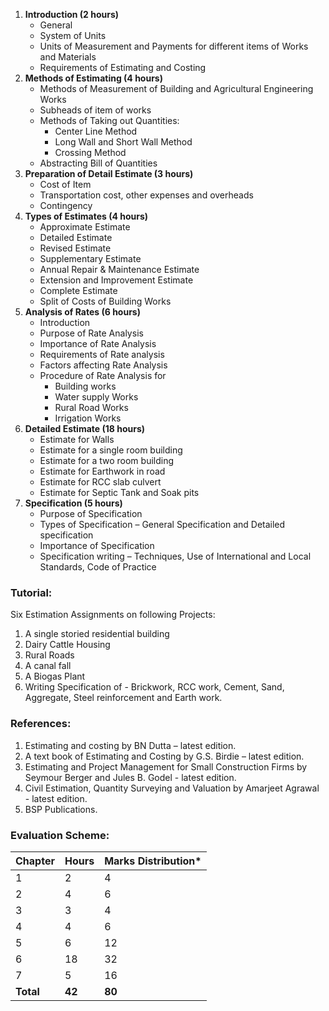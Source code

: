 1. **Introduction (2 hours)**
    * General
    * System of Units
    * Units of Measurement and Payments for different items of Works and Materials
    * Requirements of Estimating and Costing 
2. **Methods of Estimating (4 hours)**
    * Methods of Measurement of Building and Agricultural Engineering Works
    * Subheads of item of works
    * Methods of Taking out Quantities:
        * Center Line Method
        * Long Wall and Short Wall Method 
        * Crossing Method
    * Abstracting Bill of Quantities
3. **Preparation of Detail Estimate (3 hours)**
    * Cost of Item
    * Transportation cost, other expenses and overheads
    * Contingency
4. **Types of Estimates (4 hours)**
    * Approximate Estimate
    * Detailed Estimate
    * Revised Estimate
    * Supplementary Estimate
    * Annual Repair & Maintenance Estimate
    * Extension and Improvement Estimate
    * Complete Estimate
    * Split of Costs of Building Works
5. **Analysis of Rates (6 hours)**
    * Introduction
    * Purpose of Rate Analysis
    * Importance of Rate Analysis
    * Requirements of Rate analysis
    * Factors affecting Rate Analysis
    * Procedure of Rate Analysis for 
        * Building works
        * Water supply Works
        * Rural Road Works
        * Irrigation Works
6. **Detailed Estimate (18 hours)**
    * Estimate for Walls
    * Estimate for a single room building
    * Estimate for a two room building
    * Estimate for Earthwork in road
    * Estimate for RCC slab culvert
    * Estimate for Septic Tank and Soak pits
7. **Specification (5 hours)**
    * Purpose of Specification
    * Types of Specification – General Specification and Detailed specification
    * Importance of Specification
    * Specification writing – Techniques, Use of International and Local Standards, Code of Practice

### Tutorial:

Six Estimation Assignments on following Projects:

1. A single storied residential building
2. Dairy Cattle Housing
3. Rural Roads
4. A canal fall
5. A Biogas Plant
6. Writing Specification of - Brickwork, RCC work, Cement, Sand, Aggregate, Steel reinforcement and Earth work. 

### References:

1. Estimating and costing by BN Dutta – latest edition.
2. A text book of Estimating and Costing by G.S. Birdie – latest edition.
3. Estimating and Project Management for Small Construction Firms by Seymour Berger and Jules B. Godel - latest edition. 
4. Civil Estimation, Quantity Surveying and Valuation by Amarjeet Agrawal - latest edition.
5. BSP Publications.

### Evaluation Scheme:

| Chapter   | Hours  | Marks Distribution* |
| --------- | ------ | ------------------- |
| 1         | 2      | 4                   |
| 2         | 4      | 6                   |
| 3         | 3      | 4                   |
| 4         | 4      | 6                   |
| 5         | 6      | 12                  |
| 6         | 18     | 32                  |
| 7         | 5      | 16                  |
| **Total** | **42** | **80**              |


